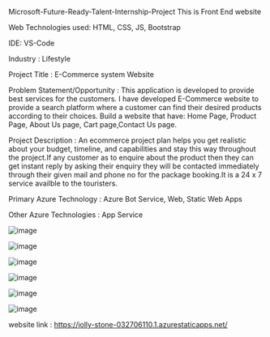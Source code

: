 Microsoft-Future-Ready-Talent-Internship-Project This is Front End website

Web Technologies used: HTML, CSS, JS, Bootstrap

IDE: VS-Code

Industry : Lifestyle

Project Title : E-Commerce system Website

Problem Statement/Opportunity : This application is developed to provide best services for the customers. I have developed E-Commerce website to provide a search platform where a customer can find their desired products according to their choices. Build a website that have: Home Page, Product Page, About Us page, Cart page,Contact Us page.

Project Description : An ecommerce project plan helps you get realistic about your budget, timeline, and capabilities and stay this way throughout the project.If any customer as to enquire about the product then they can get instant reply by asking their enquiry they will be contacted immediately through their given mail and phone no for the package booking.It is a 24 x 7 service availble to the touristers.

Primary Azure Technology : Azure Bot Service, Web, Static Web Apps

Other Azure Technologies : App Service 

![image](https://github.com/Sneka-k/future-ready-talent-internship/assets/98452869/a03e55cf-ac47-4c92-a2dd-f395cc56f7d6)

![image](https://github.com/Sneka-k/future-ready-talent-internship/assets/98452869/55ad4def-f3e9-491b-8980-ff43fbad0c10)

![image](https://github.com/Sneka-k/future-ready-talent-internship/assets/98452869/751ea238-6b90-4a58-805d-5d5eda4a30f8)

![image](https://github.com/Sneka-k/future-ready-talent-internship/assets/98452869/66dd4375-4b4e-4f11-96fe-84d7ef95eb1b)

![image](https://github.com/Sneka-k/future-ready-talent-internship/assets/98452869/7974dc9d-1c0e-4ae9-a651-33df966ec5ca)

![image](https://github.com/Sneka-k/future-ready-talent-internship/assets/98452869/9279319b-5591-4398-8d49-139f765ab4a5)



website link : https://jolly-stone-032706110.1.azurestaticapps.net/


